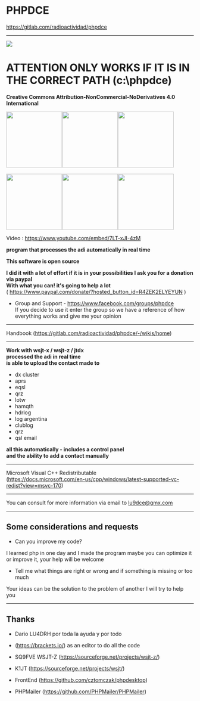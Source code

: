 # PHPDCE
https://gitlab.com/radioactividad/phpdce

-------------------

<img src="https://hamalert.org/myspot?c=LU9DCE&h=3a455314d4cb84b7&dark=1" srcset="https://hamalert.org/myspot?c=LU9DCE&h=3a455314d4cb84b7&dark=1&hr=1 2x" />

<h1>ATTENTION ONLY WORKS IF IT IS IN THE CORRECT PATH (c:\phpdce)</h1>

<b>Creative Commons Attribution-NonCommercial-NoDerivatives 4.0 International</b>

<img src="https://a.fsdn.com/con/app/proj/phpdce/screenshots/Screenshot_2.png" width="150"><img src="https://a.fsdn.com/con/app/proj/phpdce/screenshots/Screenshot_3.png" width="150"><img src="https://a.fsdn.com/con/app/proj/phpdce/screenshots/Screenshot_4.png" width="150">
<br><br>
<img src="https://a.fsdn.com/con/app/proj/phpdce/screenshots/Screenshot_6.png" width="150"><img src="https://a.fsdn.com/con/app/proj/phpdce/screenshots/Screenshot_8.png" width="150"><img src="https://a.fsdn.com/con/app/proj/phpdce/screenshots/Screenshot_9.png" width="150">

Video : https://www.youtube.com/embed/7LT-xJI-4zM

<b>program that processes the adi automatically in real time</b><br>

<b>This software is open source</b><br>

<b>I did it with a lot of effort if it is in your possibilities I ask you for a donation via paypal<br>
With what you can! it's going to help a lot</b><br>
( https://www.paypal.com/donate/?hosted_button_id=R4ZEK2ELYEYUN )


* Group and Support - https://www.facebook.com/groups/phpdce<br>
If you decide to use it enter the group so we have a reference of how everything works and give me your opinion

-----------------

Handbook (https://gitlab.com/radioactividad/phpdce/-/wikis/home)

-----------------

<b>Work with wsjt-x / wsjt-z / jtdx<br>
processed the adi in real time<br>
is able to upload the contact made to</b><br>

* dx cluster
* aprs
* eqsl
* qrz
* lotw
* hamqth
* hdrlog
* log argentina
* clublog
* qrz
* qsl email

<b>all this automatically - includes a control panel<br>
and the ability to add a contact manually</b><br>

-----------------

Microsoft Visual C++ Redistributable<br>
(https://docs.microsoft.com/en-us/cpp/windows/latest-supported-vc-redist?view=msvc-170)<br>

-----------------

You can consult for more information via email to lu9dce@gmx.com<br>

-----------------

## Some considerations and requests

* Can you improve my code?

I learned php in one day and I made the program maybe you can optimize it or improve it, your help will be welcome

* Tell me what things are right or wrong and if something is missing or too much

Your ideas can be the solution to the problem of another I will try to help you

-----------------

## Thanks

* Dario LU4DRH por toda la ayuda y por todo 

* (https://brackets.io/) as an editor to do all the code

* SQ9FVE WSJT-Z (https://sourceforge.net/projects/wsjt-z/)

* K1JT (https://sourceforge.net/projects/wsjt/)

* FrontEnd (https://github.com/cztomczak/phpdesktop)

* PHPMailer (https://github.com/PHPMailer/PHPMailer)



